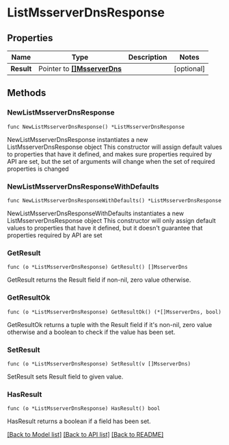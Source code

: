 # ListMsserverDnsResponse

## Properties

Name | Type | Description | Notes
------------ | ------------- | ------------- | -------------
**Result** | Pointer to [**[]MsserverDns**](MsserverDns.md) |  | [optional] 

## Methods

### NewListMsserverDnsResponse

`func NewListMsserverDnsResponse() *ListMsserverDnsResponse`

NewListMsserverDnsResponse instantiates a new ListMsserverDnsResponse object
This constructor will assign default values to properties that have it defined,
and makes sure properties required by API are set, but the set of arguments
will change when the set of required properties is changed

### NewListMsserverDnsResponseWithDefaults

`func NewListMsserverDnsResponseWithDefaults() *ListMsserverDnsResponse`

NewListMsserverDnsResponseWithDefaults instantiates a new ListMsserverDnsResponse object
This constructor will only assign default values to properties that have it defined,
but it doesn't guarantee that properties required by API are set

### GetResult

`func (o *ListMsserverDnsResponse) GetResult() []MsserverDns`

GetResult returns the Result field if non-nil, zero value otherwise.

### GetResultOk

`func (o *ListMsserverDnsResponse) GetResultOk() (*[]MsserverDns, bool)`

GetResultOk returns a tuple with the Result field if it's non-nil, zero value otherwise
and a boolean to check if the value has been set.

### SetResult

`func (o *ListMsserverDnsResponse) SetResult(v []MsserverDns)`

SetResult sets Result field to given value.

### HasResult

`func (o *ListMsserverDnsResponse) HasResult() bool`

HasResult returns a boolean if a field has been set.


[[Back to Model list]](../README.md#documentation-for-models) [[Back to API list]](../README.md#documentation-for-api-endpoints) [[Back to README]](../README.md)


